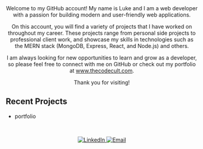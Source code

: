 


<div align="center">
Welcome to my GitHub account! My name is Luke and I am a web developer with a passion for building modern and user-friendly web applications.

On this account, you will find a variety of projects that I have worked on throughout my career. These projects range from personal side projects to professional client work, and showcase my skills in technologies such as the MERN stack (MongoDB, Express, React, and Node.js) and others.

I am always looking for new opportunities to learn and grow as a developer, so please feel free to connect with me on GitHub or check out my portfolio at www.thecodecult.com.

Thank you for visiting!
</div>

## Recent Projects
- portfolio

&nbsp;

<div align="center">
   <span>
     <a href="https://www.linkedin.com/in/luke-brannagan-9b6981143" target="_blank">
        <img alt="LinkedIn" src="https://img.shields.io/badge/linkedin-%230077B5.svg?&style=for-the-badge&logo=linkedin&logoColor=white" />
     </a>
   </span>
    <span>
     <a href="mailto:luke-brannagan@hotmail.com" target="_blank">
        <img alt="Email" src="https://img.shields.io/badge/Gmail-D14836?style=for-the-badge&logo=gmail&logoColor=white" />
     </a>
   </span>
</div>





